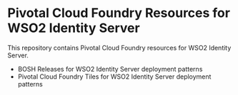 # Pivotal Cloud Foundry Resources for WSO2 Identity Server

This repository contains Pivotal Cloud Foundry resources for WSO2 Identity Server.

* BOSH Releases for WSO2 Identity Server deployment patterns
* Pivotal Cloud Foundry Tiles for WSO2 Identity Server deployment patterns
